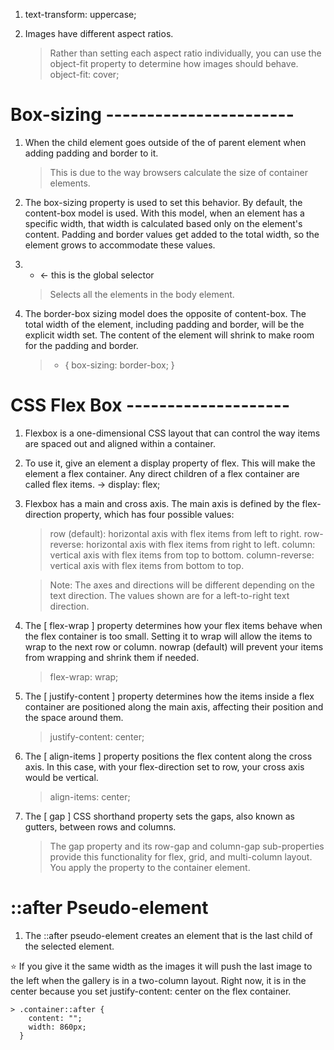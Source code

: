 1. text-transform: uppercase;

2. Images have different aspect ratios. 
	> Rather than setting each aspect ratio individually, you can use the object-fit property to determine how images should behave. 
	> object-fit: cover;





# Box-sizing -----------------------




1. When the child element goes outside of the of parent element when adding padding and border to it.

	> This is due to the way browsers calculate the size of container elements.


2. The box-sizing property is used to set this behavior. By default, the content-box model is used. With this model, when an element has a specific width, that width is calculated based only on the element's content. Padding and border values get added to the total width, so the element grows to accommodate these values.


3. * <- this is the global selector

	> Selects all the elements in the body element.


4. The border-box sizing model does the opposite of content-box. The total width of the element, including padding and border, will be the explicit width set. The content of the element will shrink to make room for the padding and border.

	> * { box-sizing: border-box; }




# CSS Flex Box --------------------




1. Flexbox is a one-dimensional CSS layout that can control the way items are spaced out and aligned within a container.


2. To use it, give an element a display property of flex. This will make the element a flex container. Any direct children of a flex container are called flex items. -> display: flex;


3. Flexbox has a main and cross axis. The main axis is defined by the flex-direction property, which has four possible values:
	
	> row (default): horizontal axis with flex items from left to right.
	> row-reverse: horizontal axis with flex items from right to left.
	> column: vertical axis with flex items from top to bottom.
	> column-reverse: vertical axis with flex items from bottom to top.

	> Note: The axes and directions will be different depending on the text direction. The values shown are for a left-to-right text direction.


4. The [ flex-wrap ] property determines how your flex items behave when the flex container is too small. Setting it to wrap will allow the items to wrap to the next row or column. nowrap (default) will prevent your items from wrapping and shrink them if needed. 
	> flex-wrap: wrap;


5. The [ justify-content ] property determines how the items inside a flex container are positioned along the main axis, affecting their position and the space around them. 
	
	> justify-content: center;


6. The [ align-items ] property positions the flex content along the cross axis. In this case, with your flex-direction set to row, your cross axis would be vertical.

	> align-items: center;


7. The [ gap ] CSS shorthand property sets the gaps, also known as gutters, between rows and columns.

	> The gap property and its row-gap and column-gap sub-properties provide this functionality for flex, grid, and multi-column layout. You apply the property to the container element.




# ::after Pseudo-element



1. The ::after pseudo-element creates an element that is the last child of the selected element.

⭐ If you give it the same width as the images it will push the last image to the left when the gallery is in a two-column layout. Right now, it is in the center because you set justify-content: center on the flex container.

	> .container::after {
  		content: "";
  		width: 860px;
	  }

